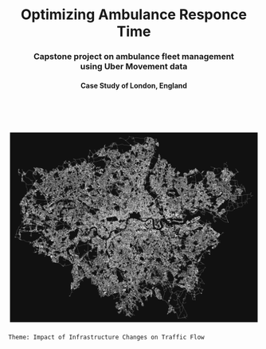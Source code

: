 <h1 align='center'>Optimizing Ambulance Responce Time</h1> 
  
<h3 align='center'>Capstone project on ambulance fleet management<br>using Uber Movement data</h3>

<h4 align='center'>Case Study of London, England</h4>
<br><br>
<!--<h3 align='center'><a href="https://tahahaha7.github.io/Greenhouse_Emissions_Algeria/">Full Report</a></h3>-->

<br>

<p align="center">
  <img src="https://raw.githubusercontent.com/Tahahaha7/Capstone_Project/master/London%20Road%20Network.png" />
</p>

<!--<img align="center" src="https://raw.githubusercontent.com/Tahahaha7/Capstone_Project/master/London%20Road%20Network.png">-->
<!--![Github](https://github.com/Tahahaha7/Capstone_Project/blob/master/London.png)-->


```Theme: Impact of Infrastructure Changes on Traffic Flow```
